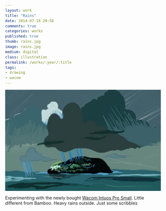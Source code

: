 ```yaml
---
layout: work
title: "Rains"
date: 2014-07-16 20:58
comments: true
categories: works
published: true
thumb: rains.jpg
image: rains.jpg
medium: digital
class: illustration
permalink: /works/:year/:title
tags:
- drawing
- wacom
---
```

<img src="/images/works/rains.jpg" align="middle"/>

Experimenting with the newly bought <a href="http://www.wacom.com/en-us/products/pen-tablets/intuos-pro-small">Wacom Intuos Pro Small</a>. Little different from Bamboo. Heavy rains outside. Just some scribbles